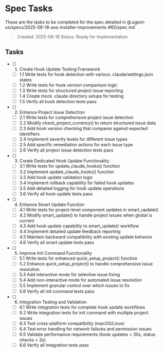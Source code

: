 # Spec Tasks

These are the tasks to be completed for the spec detailed in @.agent-os/specs/2025-08-18-aos-installer-improvements-#65/spec.md

> Created: 2025-08-18
> Status: Ready for Implementation

## Tasks

- [ ] 1. Create Hook Update Testing Framework
  - [ ] 1.1 Write tests for hook detection with various .claude/settings.json states
  - [ ] 1.2 Write tests for hook version comparison logic
  - [ ] 1.3 Write tests for structured project issue reporting
  - [ ] 1.4 Create mock .claude directory setups for testing
  - [ ] 1.5 Verify all hook detection tests pass

- [ ] 2. Enhance Project Issue Detection
  - [ ] 2.1 Write tests for comprehensive project issue detection
  - [ ] 2.2 Modify check_project_currency() to return structured issue data
  - [ ] 2.3 Add hook version checking that compares against expected identifiers
  - [ ] 2.4 Implement severity levels for different issue types  
  - [ ] 2.5 Add specific remediation actions for each issue type
  - [ ] 2.6 Verify all project issue detection tests pass

- [ ] 3. Create Dedicated Hook Update Functionality
  - [ ] 3.1 Write tests for update_claude_hooks() function
  - [ ] 3.2 Implement update_claude_hooks() function
  - [ ] 3.3 Add hook update validation logic
  - [ ] 3.4 Implement rollback capability for failed hook updates
  - [ ] 3.5 Add detailed logging for hook update operations
  - [ ] 3.6 Verify all hook update tests pass

- [ ] 4. Enhance Smart Update Function
  - [ ] 4.1 Write tests for project-level component updates in smart_update()
  - [ ] 4.2 Modify smart_update() to handle project issues when global is current
  - [ ] 4.3 Add hook update capability to smart_update() workflow
  - [ ] 4.4 Implement detailed update feedback reporting
  - [ ] 4.5 Maintain backward compatibility with existing update behavior
  - [ ] 4.6 Verify all smart update tests pass

- [ ] 5. Improve Init Command Functionality  
  - [ ] 5.1 Write tests for enhanced quick_setup_project() function
  - [ ] 5.2 Enhance quick_setup_project() to handle comprehensive issue resolution
  - [ ] 5.3 Add interactive mode for selective issue fixing
  - [ ] 5.4 Add non-interactive mode for automated issue resolution
  - [ ] 5.5 Implement granular control over which issues to fix
  - [ ] 5.6 Verify all init command tests pass

- [ ] 6. Integration Testing and Validation
  - [ ] 6.1 Write integration tests for complete hook update workflows
  - [ ] 6.2 Write integration tests for init command with multiple project issues
  - [ ] 6.3 Test cross-platform compatibility (macOS/Linux)
  - [ ] 6.4 Test error handling for network failures and permission issues
  - [ ] 6.5 Validate performance requirements (hook updates < 30s, status checks < 2s)
  - [ ] 6.6 Verify all integration tests pass